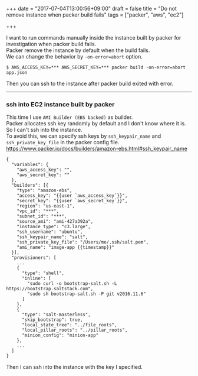 +++
date = "2017-07-04T13:00:56+09:00"
draft = false
title = "Do not remove instance when packer build fails"
tags = ["packer", "aws", "ec2"]

+++

<!--more-->

I want to run commands manually inside the instance built by packer for investigation when packer build fails.  
Packer remove the instance by default when the build fails.  
We can change the behavior by `-on-error=abort` option.  

```
$ AWS_ACCESS_KEY=*** AWS_SECRET_KEY=*** packer build -on-error=abort app.json
```

Then you can ssh to the instance after packer build exited with error.  

---

### ssh into EC2 instance built by packer

This time I use `AMI Builder (EBS backed)` as builder.  
Packer allocates ssh key randomly by default and I don't know where it is.  
So I can't ssh into the instance.  
To avoid this, we can specify ssh keys by `ssh_keypair_name` and `ssh_private_key_file` in the packer config file.  
<https://www.packer.io/docs/builders/amazon-ebs.html#ssh_keypair_name>  

```
{
  "variables": {
    "aws_access_key": "",
    "aws_secret_key": ""
  },
  "builders": [{
    "type": "amazon-ebs",
    "access_key": "{{user `aws_access_key`}}",
    "secret_key": "{{user `aws_secret_key`}}",
    "region": "us-east-1",
    "vpc_id": "***",
    "subnet_id": "***",
    "source_ami": "ami-427a392a",
    "instance_type": "c3.large",
    "ssh_username": "ubuntu",
    "ssh_keypair_name": "salt",
    "ssh_private_key_file": "/Users/me/.ssh/salt.pem",
    "ami_name": "image-app {{timestamp}}"
  }],
  "provisioners": [
    ...
    {
      "type": "shell",
      "inline": [
        "sudo curl -o bootstrap-salt.sh -L https://bootstrap.saltstack.com",
        "sudo sh bootstrap-salt.sh -P git v2016.11.6"
      ]
    },
    {
      "type": "salt-masterless",
      "skip_bootstrap": true,
      "local_state_tree": "../file_roots",
      "local_pillar_roots": "../pillar_roots",
      "minion_config": "minion-app"
    },
    ...
  ]
}
```

Then I can ssh into the instance with the key I specified.  

